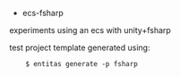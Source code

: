 * ecs-fsharp

experiments using an ecs with unity+fsharp

test project template generated using:

        $ entitas generate -p fsharp
